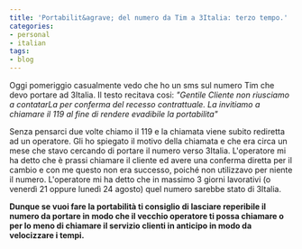```yaml
---
title: 'Portabilit&agrave; del numero da Tim a 3Italia: terzo tempo.'
categories:
- personal
- italian
tags:
- blog
---
```

Oggi pomeriggio casualmente vedo che ho un sms sul numero Tim che devo portare
ad 3Italia. Il testo recitava cosi: _"Gentile Cliente non riusciamo a
contatarLa per conferma del recesso contrattuale. La invitiamo a chiamare il
119 al fine di rendere evadibile la portabilita"_

Senza pensarci due volte chiamo il 119 e la chiamata viene subito rediretta ad
un operatore. Gli ho spiegato il motivo della chiamata e che era circa un mese
che stavo cercando di portare il numero verso 3Italia. L'operatore mi ha detto
che è prassi chiamare il cliente ed avere una conferma diretta per il cambio e
con me questo non era successo, poiché non utilizzavo per niente il numero.
L'operatore mi ha detto che in massimo 3 giorni lavorativi (o venerdì 21
oppure lunedì 24 agosto) quel numero sarebbe stato di 3Italia.

**Dunque se vuoi fare la portabilità ti consiglio di lasciare reperibile il numero da portare in modo che il vecchio operatore ti possa chiamare o per lo meno di chiamare il servizio clienti in anticipo in modo da velocizzare i tempi.**

